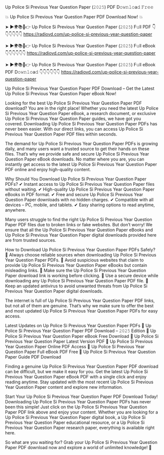 Up Police Si Previous Year Question Paper (𝟸𝟶𝟸𝟻) PDF D𝚘𝚠𝚗𝚕𝚘a𝚍 𝙵𝚛𝚎𝚎

💥 Up Police Si Previous Year Question Paper PDF Download Now! 💥

➤ ►🌍📚📱👉 Up Police Si Previous Year Question Paper (𝟸𝟶𝟸𝟻) F𝚞ll PDF 👇👇👇👇👇👇
https://radiovd.com/up-police-si-previous-year-question-paper

➤ ►🌍📚📱👉 Up Police Si Previous Year Question Paper (𝟸𝟶𝟸𝟻) F𝚞ll eBook 👇👇👇👇👇👇
https://radiovd.com/up-police-si-previous-year-question-paper

➤ ►🌍📚📱👉 Up Police Si Previous Year Question Paper (𝟸𝟶𝟸𝟻) F𝚞ll eBook PDF D𝚘𝚠𝚗𝚕𝚘a𝚍 👇👇👇👇👇👇
https://radiovd.com/up-police-si-previous-year-question-paper

Up Police Si Previous Year Question Paper PDF Download – Get the Latest Up Police Si Previous Year Question Paper eBook Now!

Looking for the best Up Police Si Previous Year Question Paper PDF download? You are in the right place! Whether you need the latest Up Police Si Previous Year Question Paper eBook, a research document, or exclusive Up Police Si Previous Year Question Paper guides, we have got you covered. Downloading Up Police Si Previous Year Question Paper PDFs has never been easier. With our direct links, you can access Up Police Si Previous Year Question Paper PDF files within seconds.

The demand for Up Police Si Previous Year Question Paper PDFs is growing daily, and many users want a trusted source to get their hands on these files. That’s why we provide safe and secure Up Police Si Previous Year Question Paper eBook downloads. No matter where you are, you can instantly get access to the latest Up Police Si Previous Year Question Paper PDF online and enjoy high-quality content.

Why Should You Download Up Police Si Previous Year Question Paper PDFs?
✔ Instant access to Up Police Si Previous Year Question Paper files without waiting.
✔ High-quality Up Police Si Previous Year Question Paper eBooks in PDF format.
✔ Free and secure Up Police Si Previous Year Question Paper downloads with no hidden charges.
✔ Compatible with all devices – PC, mobile, and tablets.
✔ Easy sharing options to read anytime, anywhere.

Many users struggle to find the right Up Police Si Previous Year Question Paper PDF files due to broken links or fake websites. But don’t worry! We ensure that all the Up Police Si Previous Year Question Paper eBooks and Up Police Si Previous Year Question Paper digital downloads provided here are from trusted sources.

How to Download Up Police Si Previous Year Question Paper PDFs Safely?
📌 Always choose reliable sources when downloading Up Police Si Previous Year Question Paper PDFs.
📌 Avoid suspicious websites that claim to provide Up Police Si Previous Year Question Paper eBooks but contain misleading links.
📌 Make sure the Up Police Si Previous Year Question Paper download link is working before clicking.
📌 Use a secure device while downloading any Up Police Si Previous Year Question Paper PDF file.
📌 Keep an updated antivirus to avoid unwanted threats from Up Police Si Previous Year Question Paper digital downloads.

The internet is full of Up Police Si Previous Year Question Paper PDF links, but not all of them are genuine. That’s why we make sure to offer the best and most updated Up Police Si Previous Year Question Paper PDFs for easy access.

Latest Updates on Up Police Si Previous Year Question Paper PDFs
🔹 Up Police Si Previous Year Question Paper PDF Download – 𝟸𝟶𝟸𝟻 Edition
🔹 Up Police Si Previous Year Question Paper eBook Free Download
🔹 Up Police Si Previous Year Question Paper Latest Version PDF
🔹 Up Police Si Previous Year Question Paper Online PDF Access
🔹 Up Police Si Previous Year Question Paper Full eBook PDF Free
🔹 Up Police Si Previous Year Question Paper Guide PDF Download

Finding a genuine Up Police Si Previous Year Question Paper PDF download can be difficult, but we make it easy for you. Get the latest Up Police Si Previous Year Question Paper eBook PDF with a single click and enjoy reading anytime. Stay updated with the most recent Up Police Si Previous Year Question Paper content and explore new information.

Start Your Up Police Si Previous Year Question Paper PDF Download Today!
Downloading Up Police Si Previous Year Question Paper PDFs has never been this simple! Just click on the Up Police Si Previous Year Question Paper PDF link above and enjoy your content. Whether you are looking for a Up Police Si Previous Year Question Paper digital book, a Up Police Si Previous Year Question Paper educational resource, or a Up Police Si Previous Year Question Paper research paper, everything is available right here.

So what are you waiting for? Grab your Up Police Si Previous Year Question Paper PDF download now and explore a world of unlimited knowledge! 🚀